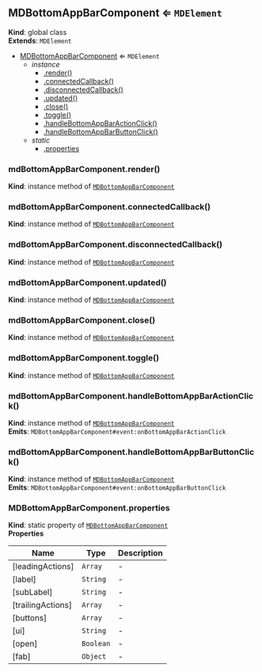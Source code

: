 <a name="MDBottomAppBarComponent"></a>

## MDBottomAppBarComponent ⇐ <code>MDElement</code>

**Kind**: global class  
**Extends**: <code>MDElement</code>

-   [MDBottomAppBarComponent](#MDBottomAppBarComponent) ⇐ <code>MDElement</code>
    -   _instance_
        -   [.render()](#MDBottomAppBarComponent+render)
        -   [.connectedCallback()](#MDBottomAppBarComponent+connectedCallback)
        -   [.disconnectedCallback()](#MDBottomAppBarComponent+disconnectedCallback)
        -   [.updated()](#MDBottomAppBarComponent+updated)
        -   [.close()](#MDBottomAppBarComponent+close)
        -   [.toggle()](#MDBottomAppBarComponent+toggle)
        -   [.handleBottomAppBarActionClick()](#MDBottomAppBarComponent+handleBottomAppBarActionClick)
        -   [.handleBottomAppBarButtonClick()](#MDBottomAppBarComponent+handleBottomAppBarButtonClick)
    -   _static_
        -   [.properties](#MDBottomAppBarComponent.properties)

<a name="MDBottomAppBarComponent+render"></a>

### mdBottomAppBarComponent.render()

**Kind**: instance method of [<code>MDBottomAppBarComponent</code>](#MDBottomAppBarComponent)  
<a name="MDBottomAppBarComponent+connectedCallback"></a>

### mdBottomAppBarComponent.connectedCallback()

**Kind**: instance method of [<code>MDBottomAppBarComponent</code>](#MDBottomAppBarComponent)  
<a name="MDBottomAppBarComponent+disconnectedCallback"></a>

### mdBottomAppBarComponent.disconnectedCallback()

**Kind**: instance method of [<code>MDBottomAppBarComponent</code>](#MDBottomAppBarComponent)  
<a name="MDBottomAppBarComponent+updated"></a>

### mdBottomAppBarComponent.updated()

**Kind**: instance method of [<code>MDBottomAppBarComponent</code>](#MDBottomAppBarComponent)  
<a name="MDBottomAppBarComponent+close"></a>

### mdBottomAppBarComponent.close()

**Kind**: instance method of [<code>MDBottomAppBarComponent</code>](#MDBottomAppBarComponent)  
<a name="MDBottomAppBarComponent+toggle"></a>

### mdBottomAppBarComponent.toggle()

**Kind**: instance method of [<code>MDBottomAppBarComponent</code>](#MDBottomAppBarComponent)  
<a name="MDBottomAppBarComponent+handleBottomAppBarActionClick"></a>

### mdBottomAppBarComponent.handleBottomAppBarActionClick()

**Kind**: instance method of [<code>MDBottomAppBarComponent</code>](#MDBottomAppBarComponent)  
**Emits**: <code>MDBottomAppBarComponent#event:onBottomAppBarActionClick</code>  
<a name="MDBottomAppBarComponent+handleBottomAppBarButtonClick"></a>

### mdBottomAppBarComponent.handleBottomAppBarButtonClick()

**Kind**: instance method of [<code>MDBottomAppBarComponent</code>](#MDBottomAppBarComponent)  
**Emits**: <code>MDBottomAppBarComponent#event:onBottomAppBarButtonClick</code>  
<a name="MDBottomAppBarComponent.properties"></a>

### MDBottomAppBarComponent.properties

**Kind**: static property of [<code>MDBottomAppBarComponent</code>](#MDBottomAppBarComponent)  
**Properties**

| Name              | Type                 | Description |
| ----------------- | -------------------- | ----------- |
| [leadingActions]  | <code>Array</code>   | -           |
| [label]           | <code>String</code>  | -           |
| [subLabel]        | <code>String</code>  | -           |
| [trailingActions] | <code>Array</code>   | -           |
| [buttons]         | <code>Array</code>   | -           |
| [ui]              | <code>String</code>  | -           |
| [open]            | <code>Boolean</code> | -           |
| [fab]             | <code>Object</code>  | -           |
